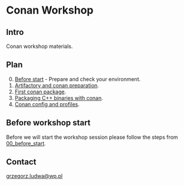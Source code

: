 # Conan Workshop

## Intro

Conan workshop materials.

## Plan

0. [Before start](src/00_before_start) -  Prepare and check your environment.
1. [Artifactory and conan preparation](src/01_artifactory_conan_preparation).
2. [First conan package](src/02_first_conan_package).
3. [Packaging C++ binaries with conan](src/03_packaging_cpp_binaries).
4. [Conan config and profiles](src/04_conan_config_and_profiles).

## Before workshop start

Before we will start the workshop session please follow the steps from
[00_before_start](src/00_before_start/README.md).

## Contact

grzegorz.ludwa@wp.pl
